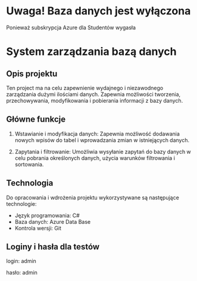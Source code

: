 # Uwaga! Baza danych jest wyłączona
Ponieważ subskrypcja Azure dla Studentów wygasła

# System zarządzania bazą danych

## Opis projektu

Ten project ma na celu zapewnienie wydajnego i niezawodnego zarządzania dużymi ilościami danych. Zapewnia możliwości tworzenia, przechowywania, modyfikowania i pobierania informacji z bazy danych.

## Główne funkcje

1. Wstawianie i modyfikacja danych: Zapewnia możliwość dodawania nowych wpisów do tabel i wprowadzania zmian w istniejących danych.

2. Zapytania i filtrowanie: Umożliwia wysyłanie zapytań do bazy danych w celu pobrania określonych danych, użycia warunków filtrowania i sortowania.

## Technologia

Do opracowania i wdrożenia projektu wykorzystywane są następujące technologie:

- Język programowania: C#
- Baza danych: Azure Data Base
- Kontrola wersji: Git

## Loginy i hasła dla testów

login: admin

hasło: admin



